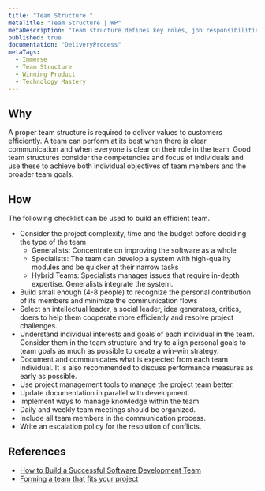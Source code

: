 ```yaml
---
title: "Team Structure."
metaTitle: "Team Structure | WP"
metaDescription: "Team structure defines key roles, job responsibilities, boundaries and values of the team. Simply put, everyone should understand who does what and their purpose in the team."
published: true
documentation: "DeliveryProcess"
metaTags:
  - Immerse
  - Team Structure
  - Winning Product
  - Technology Mastery
---
```



## Why
A proper team structure is required to deliver values to customers efficiently. A team can perform at its best when there is clear communication and when everyone is clear on their role in the team. Good team structures consider the competencies and focus of individuals and use these to achieve both individual objectives of team members and the broader team goals.


## How
The following checklist can be used to build an efficient team. 
- Consider the project complexity, time and the budget before deciding the type of the team  
  - Generalists: Concentrate on improving the software as a whole
  - Specialists: The team can develop a system with high-quality modules and be quicker at their narrow tasks
  - Hybrid Teams: Specialists manages issues that require in-depth expertise. Generalists integrate the system.
- Build small enough (4-8 people) to recognize the personal contribution of its members and minimize the communication flows
- Select an intellectual leader, a social leader, idea generators, critics, doers to help them cooperate more efficiently and resolve project challenges.
- Understand individual interests and goals of each individual in the team. Consider them in the team structure and try to align personal goals to team goals as much as possible to create a win-win strategy.
- Document and communicates what is expected from each team individual. It is also recommended to discuss performance measures as early as possible.
- Use project management tools to manage the project team better.
- Update documentation in parallel with development.
- Implement ways to manage knowledge within the team.
- Daily and weekly team meetings should be organized.
- Include all team members in the communication process.
- Write an escalation policy for the resolution of conflicts.


## References
- [How to Build a Successful Software Development Team](https://clutch.co/developers/resources/how-to-hire-successful-software-development-team)
- [Forming a team that fits your project](https://www.scnsoft.com/blog/software-development-team)